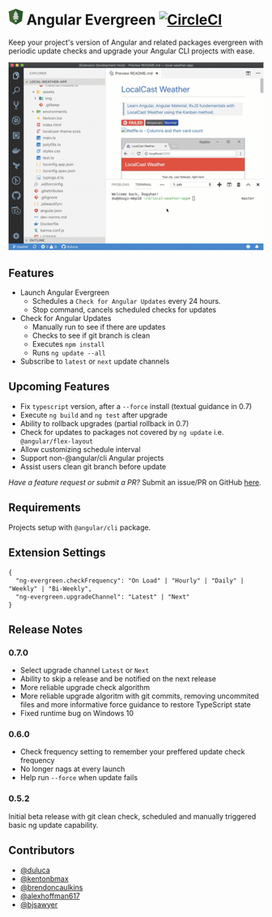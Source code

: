 # ![](ng-evergreen-logo-32.png) Angular Evergreen [![CircleCI](https://circleci.com/gh/expertly-simple/angular-evergreen.png)](https://circleci.com/gh/expertly-simple/angular-evergreen/tree/master)

Keep your project's version of Angular and related packages evergreen with periodic update checks and upgrade your Angular CLI projects with ease.

![](ng-evergreen-do-update-sm.gif)

## Features

- Launch Angular Evergreen
  - Schedules a `Check for Angular Updates` every 24 hours.
  - Stop command, cancels scheduled checks for updates
- Check for Angular Updates
  - Manually run to see if there are updates
  - Checks to see if git branch is clean
  - Executes `npm install`
  - Runs `ng update --all`
- Subscribe to `latest` or `next` update channels

## Upcoming Features

- Fix `typescript` version, after a `--force` install (textual guidance in 0.7)
- Execute `ng build` and `ng test` after upgrade
- Ability to rollback upgrades (partial rollback in 0.7)
- Check for updates to packages not covered by `ng update` i.e. `@angular/flex-layout`
- Allow customizing schedule interval
- Support non-@angular/cli Angular projects
- Assist users clean git branch before update

_Have a feature request or submit a PR?_ Submit an issue/PR on GitHub [here](https://github.com/duluca/angular-evergreen/issues).

## Requirements

Projects setup with `@angular/cli` package.

## Extension Settings

```
{
  "ng-evergreen.checkFrequency": "On Load" | "Hourly" | "Daily" | "Weekly" | "Bi-Weekly",
  "ng-evergreen.upgradeChannel": "Latest" | "Next"
}
```

## Release Notes

### 0.7.0

- Select upgrade channel `Latest` or `Next`
- Ability to skip a release and be notified on the next release
- More reliable upgrade check algorithm
- More reliable upgrade algoritm with git commits, removing uncommited files and more informative force guidance to restore TypeScript state
- Fixed runtime bug on Windows 10

### 0.6.0

- Check frequency setting to remember your preffered update check frequency
- No longer nags at every launch
- Help run `--force` when update fails

### 0.5.2

Initial beta release with git clean check, scheduled and manually triggered basic ng update capability.

## Contributors

- [@duluca](http://github.com/duluca)
- [@kentonbmax](http://github.com/kentonbmax)
- [@brendoncaulkins](http://github.com/brendoncaulkins)
- [@alexhoffman617](http://github.com/alexhoffman617)
- [@bjsawyer](https://github.com/bjsawyer)
